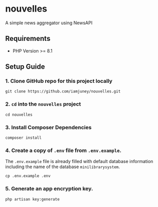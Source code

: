 # nouvelles
 A simple news aggregator using NewsAPI

## Requirements
- PHP Version >= 8.1<br>

## Setup Guide
### 1. Clone GitHub repo for this project locally
```
git clone https://github.com/iamjuney/nouvelles.git
```
### 2. `cd` into the `nouvelles` project
```
cd nouvelles
```
### 3. Install Composer Dependencies
```
composer install
```
### 4. Create a copy of `.env` file from `.env.example`. 
The `.env.example` file is already filled with default database information including the name of the database `minilibrarysystem`.
```
cp .env.example .env
```
### 5. Generate an app encryption key.
```
php artisan key:generate
